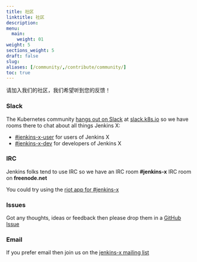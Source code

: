 ```yaml
---
title: 社区
linktitle: 社区
description: 
menu:
  main:
    weight: 01
weight: 5
sections_weight: 5
draft: false
slug:
aliases: [/community/,/contribute/community/]
toc: true
---
```


请加入我们的社区，我们希望听到您的反馈！

### Slack

The Kubernetes community [hangs out on Slack](http://slack.k8s.io/) at [slack.k8s.io](http://slack.k8s.io/) so we have rooms there to chat about all things Jenkins X:

* [\#jenkins-x-user](https://kubernetes.slack.com/messages/C9MBGQJRH) for users of Jenkins X
* [\#jenkins-x-dev](https://kubernetes.slack.com/messages/C9LTHT2BB) for developers of Jenkins X
 

### IRC

Jenkins folks tend to use IRC so we have an IRC room **#jenkins-x** IRC room on **freenode.net**

You could try using the [riot app for #jenkins-x](https://riot.im/app/#/room/#freenode_#jenkins-x:matrix.org)

### Issues

Got any thoughts, ideas or feedback then please drop them in a [GitHub Issue](https://github.com/jenkins-x/jx/issues/new)

### Email

If you prefer email then join us on the [jenkins-x mailing list](https://groups.google.com/forum/#!forum/jenkins-x)
